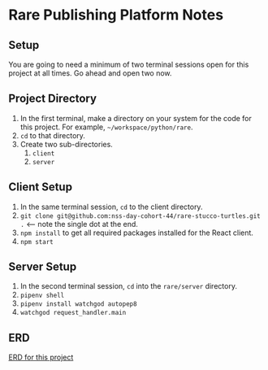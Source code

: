# Rare Publishing Platform Notes

## Setup
You are going to need a minimum of two terminal sessions open for this project at all times. Go ahead and open two now.

## Project Directory

1. In the first terminal, make a directory on your system for the code for this project. For example, `~/workspace/python/rare`.
1. `cd` to that directory.
1. Create two sub-directories.
    1. `client`
    1. `server`

## Client Setup

1. In the same terminal session, `cd` to the client directory.
1. `git clone git@github.com:nss-day-cohort-44/rare-stucco-turtles.git .` <-- note the single dot at the end.
1. `npm install` to get all required packages installed for the React client.
1. `npm start`

## Server Setup

1. In the second terminal session, `cd` into the `rare/server` directory.
1. `pipenv shell`
1. `pipenv install watchgod autopep8`
1. `watchgod request_handler.main`

## ERD
[ERD for this project](https://dbdiagram.io/d/5f885a013a78976d7b77cb74)


